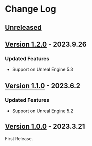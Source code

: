 # Change Log

## [Unreleased](https://github.com/colory-games/UEPlugin-ShortcutAsset/compare/v1.2.0...main)

## [Version 1.2.0](https://github.com/colory-games/UEPlugin-ShortcutAsset/compare/v1.1.0...v1.2.0) - 2023.9.26

### Updated Features

* Support on Unreal Engine 5.3

## [Version 1.1.0](https://github.com/colory-games/UEPlugin-ShortcutAsset/compare/v1.0.0...v1.1.0) - 2023.6.2

### Updated Features

* Support on Unreal Engine 5.2

## [Version 1.0.0](https://github.com/colory-games/UEPlugin-ShortcutAsset/compare/beb7a79d3a3167fca0c2a4d40956f5a0a260c576...v1.0.0) - 2023.3.21

First Release.
